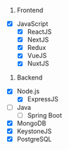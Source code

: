 1. Frontend
- [x] JavaScript
  - [x] ReactJS
  - [x] NextJS
  - [x] Redux
  - [x] VueJS
  - [x] NuxtJS

1. Backend
- [x] Node.js
  - [x] ExpressJS
- [ ] Java
  - [ ] Spring Boot
- [x] MongoDB
- [x] KeystoneJS
- [x] PostgreSQL